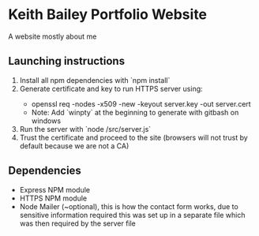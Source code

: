<h1>Keith Bailey Portfolio Website</h1>
<p>A website mostly about me</p>

<h2>Launching instructions</h2>
<ol>
    <li>Install all npm dependencies with `npm install`</li>
    <li>Generate certificate and key to run HTTPS server using:</li>
        <ul>
            <li>openssl req -nodes -x509 -new -keyout server.key -out server.cert</li>
            <li>Note: Add `winpty` at the beginning to generate with gitbash on windows</li>
        </ul>
    <li>Run the server with `node /src/server.js`</li>
    <li>Trust the certificate and proceed to the site (browsers will not trust by default because we are not a CA)</li>
</ol>

<h2>Dependencies</h2>
<ul>
    <li>Express NPM module</li>
    <li>HTTPS NPM module</li>
    <li>Node Mailer (~optional), this is how the contact form works, due to sensitive information required this was set up in a separate file which was then required by the server file</li>
</ul>